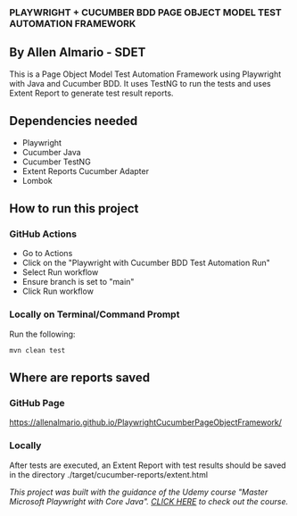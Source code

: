 ### PLAYWRIGHT + CUCUMBER BDD PAGE OBJECT MODEL TEST AUTOMATION FRAMEWORK
## By Allen Almario - SDET

This is a Page Object Model Test Automation Framework using Playwright with Java and Cucumber BDD. It uses TestNG to run the tests and uses Extent Report to generate test result reports.

## Dependencies needed
- Playwright
- Cucumber Java
- Cucumber TestNG
- Extent Reports Cucumber Adapter
- Lombok

## How to run this project

### GitHub Actions
- Go to Actions
- Click on the "Playwright with Cucumber BDD Test Automation Run"
- Select Run workflow
- Ensure branch is set to "main"
- Click Run workflow

### Locally on Terminal/Command Prompt
Run the following:

```
mvn clean test
```

## Where are reports saved

### GitHub Page
https://allenalmario.github.io/PlaywrightCucumberPageObjectFramework/

### Locally
After tests are executed, an Extent Report with test results should be saved in the directory
./target/cucumber-reports/extent.html

*This project was built with the guidance of the Udemy course "Master Microsoft Playwright with Core Java". [CLICK HERE](https://www.udemy.com/course/playwright-java-tutorial/) to check out the course.*